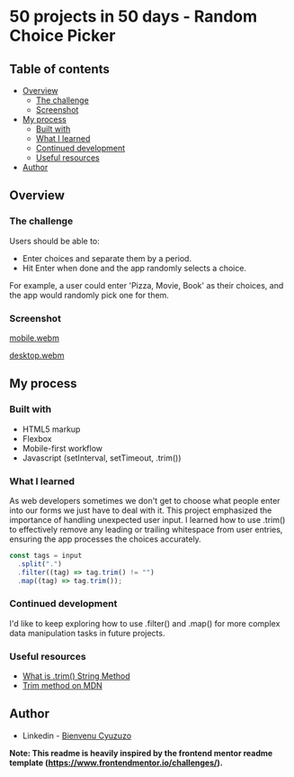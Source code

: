# 50 projects in 50 days - Random Choice Picker

## Table of contents

- [Overview](#overview)
  - [The challenge](#the-challenge)
  - [Screenshot](#screenshot)
- [My process](#my-process)
  - [Built with](#built-with)
  - [What I learned](#what-i-learned)
  - [Continued development](#continued-development)
  - [Useful resources](#useful-resources)
- [Author](#author)

## Overview

### The challenge

Users should be able to:

- Enter choices and separate them by a period.
- Hit Enter when done and the app randomly selects a choice.

For example, a user could enter 'Pizza, Movie, Book' as their choices, and the app would randomly pick one for them.

### Screenshot

[mobile.webm](https://github.com/jwben1/50projectsin50days/assets/132217074/88842127-3012-4259-a538-6c33e95cd49c)

[desktop.webm](https://github.com/jwben1/50projectsin50days/assets/132217074/33ae53e9-c2ab-4786-ab84-8e469401d850)


## My process

### Built with

- HTML5 markup
- Flexbox
- Mobile-first workflow
- Javascript (setInterval, setTimeout, .trim())

### What I learned

As web developers sometimes we don't get to choose what people enter into our forms we just have to deal with it. This project emphasized the importance of handling unexpected user input. I learned how to use .trim() to effectively remove any leading or trailing whitespace from user entries, ensuring the app processes the choices accurately.

```js
const tags = input
  .split(".")
  .filter((tag) => tag.trim() != "")
  .map((tag) => tag.trim());
```

### Continued development

I'd like to keep exploring how to use .filter() and .map() for more complex data manipulation tasks in future projects.

### Useful resources

- [What is .trim() String Method](https://www.youtube.com/watch?v=akv8ejM9nTU)
- [Trim method on MDN](https://developer.mozilla.org/en-US/docs/Web/JavaScript/Reference/Global_Objects/String/trim)

## Author

- Linkedin - [Bienvenu Cyuzuzo](https://www.linkedin.com/in/bienvenu-cyuzuzo/)

**Note: This readme is heavily inspired by the frontend mentor readme template (https://www.frontendmentor.io/challenges/).**
